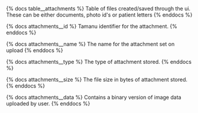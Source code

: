 {% docs table__attachments %}
Table of files created/saved through the ui. These can be either documents, photo id's or patient letters
{% enddocs %}

{% docs attachments__id %}
Tamanu identifier for the attachment.
{% enddocs %}

{% docs attachments__name %}
The name for the attachment set on upload
{% enddocs %}

{% docs attachments__type %}
The type of attachment stored.
{% enddocs %}

{% docs attachments__size %}
The file size in bytes of attachment stored.
{% enddocs %}

{% docs attachments__data %}
Contains a binary version of image data uploaded by user.
{% enddocs %}